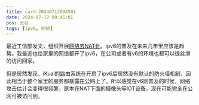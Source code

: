 ```yaml
---
title: card-20240712094501
date: 2024-07-12 09:45:01
pos: 云谷
tags: [ipv6, 网络]
---
```

最近工信部发文，组织开展[网络去NAT化](https://mp.weixin.qq.com/s/joXjGoSuXu3oP-Wl3UwmDg)。ipv6的普及在未来几年里应该是趋势。我最近也给家里的网络都开了ipv6，在公司或者有v6的环境也都可以很丝滑的访问回家。

但是居然发现，iKuai的路由系统在开启了ipv6后居然没有默认的防火墙机制，因此相当于整个家里的服务都暴露在公网上了。所以感觉在v6刚普及的时候，网络攻击估计会变得很频繁，原本在NAT下面的摄像头等IOT设备，现在可能完全在公网可被访问到。